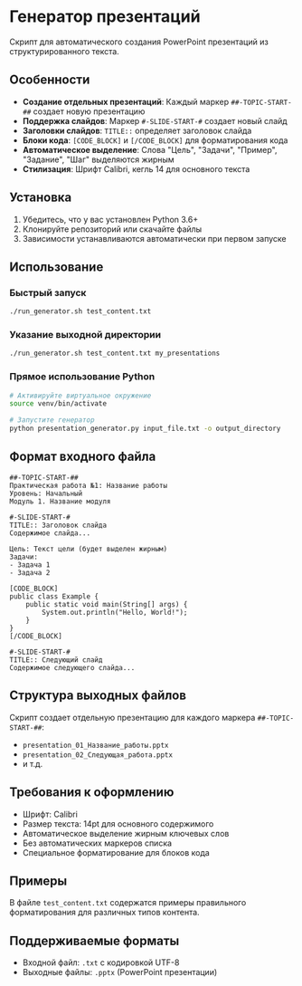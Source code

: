 # Генератор презентаций

Скрипт для автоматического создания PowerPoint презентаций из структурированного текста.

## Особенности

- **Создание отдельных презентаций**: Каждый маркер `##-TOPIC-START-##` создает новую презентацию
- **Поддержка слайдов**: Маркер `#-SLIDE-START-#` создает новый слайд
- **Заголовки слайдов**: `TITLE::` определяет заголовок слайда
- **Блоки кода**: `[CODE_BLOCK]` и `[/CODE_BLOCK]` для форматирования кода
- **Автоматическое выделение**: Слова "Цель", "Задачи", "Пример", "Задание", "Шаг" выделяются жирным
- **Стилизация**: Шрифт Calibri, кегль 14 для основного текста

## Установка

1. Убедитесь, что у вас установлен Python 3.6+
2. Клонируйте репозиторий или скачайте файлы
3. Зависимости устанавливаются автоматически при первом запуске

## Использование

### Быстрый запуск
```bash
./run_generator.sh test_content.txt
```

### Указание выходной директории
```bash
./run_generator.sh test_content.txt my_presentations
```

### Прямое использование Python
```bash
# Активируйте виртуальное окружение
source venv/bin/activate

# Запустите генератор
python presentation_generator.py input_file.txt -o output_directory
```

## Формат входного файла

```
##-TOPIC-START-##
Практическая работа №1: Название работы
Уровень: Начальный
Модуль 1. Название модуля

#-SLIDE-START-#
TITLE:: Заголовок слайда
Содержимое слайда...

Цель: Текст цели (будет выделен жирным)
Задачи:
- Задача 1
- Задача 2

[CODE_BLOCK]
public class Example {
    public static void main(String[] args) {
        System.out.println("Hello, World!");
    }
}
[/CODE_BLOCK]

#-SLIDE-START-#
TITLE:: Следующий слайд
Содержимое следующего слайда...
```

## Структура выходных файлов

Скрипт создает отдельную презентацию для каждого маркера `##-TOPIC-START-##`:
- `presentation_01_Название_работы.pptx`
- `presentation_02_Следующая_работа.pptx`
- и т.д.

## Требования к оформлению

- Шрифт: Calibri
- Размер текста: 14pt для основного содержимого
- Автоматическое выделение жирным ключевых слов
- Без автоматических маркеров списка
- Специальное форматирование для блоков кода

## Примеры

В файле `test_content.txt` содержатся примеры правильного форматирования для различных типов контента.

## Поддерживаемые форматы

- Входной файл: `.txt` с кодировкой UTF-8
- Выходные файлы: `.pptx` (PowerPoint презентации)